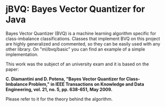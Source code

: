 # jBVQ: Bayes Vector Quantizer for Java #

Bayes Vector Quantizer (BVQ) is a machine learning algorithm specific for class-imbalance classifications.
Classes that implement BVQ on this project are highly generalized and commented, so they can be easily used with any other library.
On "ml/bvq/basic" you can find an example of a simple implementation.

This work was the subject of an university exam and it is based on the paper:

__C. Diamantini and D. Potena, "Bayes Vector Quantizer for Class-Imbalance Problem," in IEEE Transactions on Knowledge and Data Engineering, vol. 21, no. 5, pp. 638-651, May 2009.__

Please refer to it for the theory behind the algorithm.
